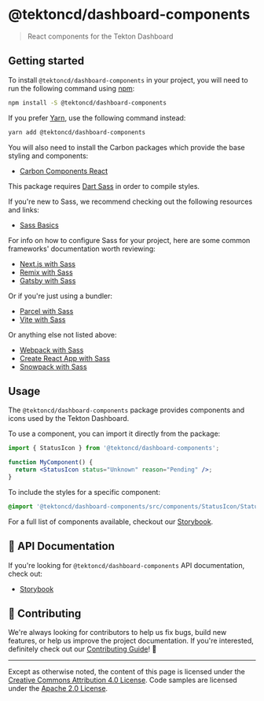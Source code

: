 # @tektoncd/dashboard-components

> React components for the Tekton Dashboard

## Getting started

To install `@tektoncd/dashboard-components` in your project, you will need to run the following
command using [npm](https://www.npmjs.com/):

```bash
npm install -S @tektoncd/dashboard-components
```

If you prefer [Yarn](https://yarnpkg.com/en/), use the following command
instead:

```bash
yarn add @tektoncd/dashboard-components
```

You will also need to install the Carbon packages which provide the base styling and components:
- [Carbon Components React](https://carbondesignsystem.com/developing/frameworks/react)

This package requires [Dart Sass](http://npmjs.com/package/sass) in order to
compile styles.

If you're new to Sass, we recommend checking out the following resources and
links:

- [Sass Basics](https://sass-lang.com/guide)

For info on how to configure Sass for your project, here are some common
frameworks' documentation worth reviewing:

- [Next.js with Sass](https://nextjs.org/docs/basic-features/built-in-css-support#sass-support)
- [Remix with Sass](https://remix.run/docs/en/1.19.2/guides/styling#css-preprocessors)
- [Gatsby with Sass](https://www.gatsbyjs.com/docs/how-to/styling/sass/)

Or if you're just using a bundler:

- [Parcel with Sass](https://parceljs.org/languages/sass/)
- [Vite with Sass](https://vitejs.dev/guide/features.html#css-pre-processors)

Or anything else not listed above:

- [Webpack with Sass](https://webpack.js.org/loaders/sass-loader/)
- [Create React App with Sass](https://create-react-app.dev/docs/adding-a-sass-stylesheet/)
- [Snowpack with Sass](https://www.snowpack.dev/guides/sass/)

## Usage

The `@tektoncd/dashboard-components` package provides components and icons used by the Tekton Dashboard.

To use a component, you can import it directly from the package:

```jsx
import { StatusIcon } from '@tektoncd/dashboard-components';

function MyComponent() {
  return <StatusIcon status="Unknown" reason="Pending" />;
}
```

To include the styles for a specific component:

```scss
@import '@tektoncd/dashboard-components/src/components/StatusIcon/StatusIcon.scss';
```

For a full list of components available, checkout our
[Storybook](https://tektoncd.github.io/dashboard/).

## 📖 API Documentation

If you're looking for `@tektoncd/dashboard-components` API documentation, check out:

- [Storybook](https://tektoncd.github.io/dashboard/)

## 🙌 Contributing

We're always looking for contributors to help us fix bugs, build new features,
or help us improve the project documentation. If you're interested, definitely
check out our [Contributing Guide](/CONTRIBUTING.md)! 👀

---

Except as otherwise noted, the content of this page is licensed under the [Creative Commons Attribution 4.0 License](https://creativecommons.org/licenses/by/4.0/). Code samples are licensed under the [Apache 2.0 License](https://www.apache.org/licenses/LICENSE-2.0).
